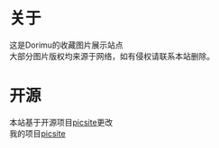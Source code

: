 # 关于 

这是Dorimu的收藏图片展示站点  
大部分图片版权均来源于网络，如有侵权请联系本站删除。

# 开源

本站基于开源项目[picsite](https://github.com/Gloridust/picsite)更改  
我的项目[picsite](https://github.com/Dorimui/picsite)